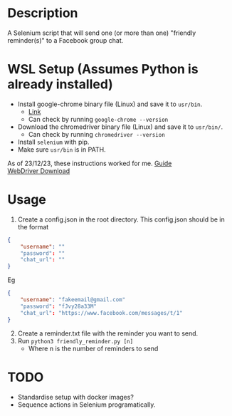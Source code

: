 # Description
A Selenium script that will send one (or more than one) "friendly reminder(s)" to a Facebook group chat.

# WSL Setup (Assumes Python is already installed)
- Install google-chrome binary file (Linux) and save it to `usr/bin`.
    - [Link](https://chromedriver.chromium.org/downloads)
    - Can check by running `google-chrome --version`
- Download the chromedriver binary file (Linux) and save it to `usr/bin/`.
    - Can check by running `chromedriver --version`
- Install `selenium` with pip.
- Make sure `usr/bin` is in PATH.

As of 23/12/23, these instructions worked for me.
[Guide](https://www.gregbrisebois.com/posts/chromedriver-in-wsl2/)
<br/>
[WebDriver Download](https://chromedriver.chromium.org/downloads)

# Usage
1. Create a config.json in the root directory.
This config.json should be in the format
``` json
{
    "username": ""
    "password": ""
    "chat_url": ""
}
```
Eg
``` json
{
    "username": "fakeemail@gmail.com"
    "password": "fJvy28a33M"
    "chat_url": "https://www.facebook.com/messages/t/1"
}
```

2. Create a reminder.txt file with the reminder you want to send.
3. Run `python3 friendly_reminder.py [n]`
    - Where n is the number of reminders to send

# TODO
- Standardise setup with docker images?
- Sequence actions in Selenium programatically.
